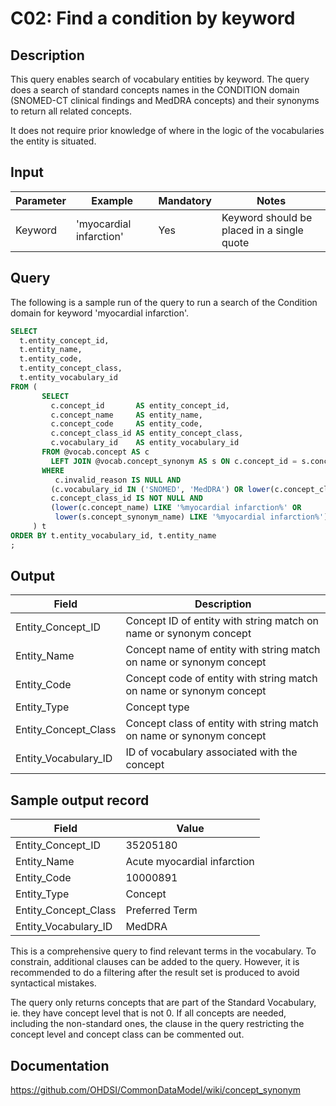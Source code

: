 <!---
Group:condition
Name:C02 Find a condition by keyword
Author:Patrick Ryan
CDM Version: 5.3
-->

# C02: Find a condition by keyword

## Description
This query enables search of vocabulary entities by keyword. The query does a search of standard concepts names in the CONDITION domain (SNOMED-CT clinical findings and MedDRA concepts) and their synonyms to return all related concepts.

It does not require prior knowledge of where in the logic of the vocabularies the entity is situated.

## Input

|  Parameter |  Example |  Mandatory |  Notes |
| --- | --- | --- | --- |
|  Keyword |  'myocardial infarction' |  Yes | Keyword should be placed in a single quote |

## Query
The following is a sample run of the query to run a search of the Condition domain for keyword 'myocardial infarction'.

```sql
SELECT
  t.entity_concept_id,
  t.entity_name,
  t.entity_code,
  t.entity_concept_class,
  t.entity_vocabulary_id
FROM (
       SELECT
         c.concept_id       AS entity_concept_id,
         c.concept_name     AS entity_name,
         c.concept_code     AS entity_code,
         c.concept_class_id AS entity_concept_class,
         c.vocabulary_id    AS entity_vocabulary_id
       FROM @vocab.concept AS c
         LEFT JOIN @vocab.concept_synonym AS s ON c.concept_id = s.concept_id
       WHERE
          c.invalid_reason IS NULL AND
         (c.vocabulary_id IN ('SNOMED', 'MedDRA') OR lower(c.concept_class_id) = 'clinical finding') AND
         c.concept_class_id IS NOT NULL AND
         (lower(c.concept_name) LIKE '%myocardial infarction%' OR
          lower(s.concept_synonym_name) LIKE '%myocardial infarction%')
     ) t
ORDER BY t.entity_vocabulary_id, t.entity_name
;
```

## Output

|  Field |  Description |
| --- | --- |
|  Entity_Concept_ID |  Concept ID of entity with string match on name or synonym concept |
|  Entity_Name |  Concept name of entity with string match on name or synonym concept |
|  Entity_Code |  Concept code of entity with string match on name or synonym concept  |
|  Entity_Type |  Concept type |
|  Entity_Concept_Class |  Concept class of entity with string match on name or synonym concept |
|  Entity_Vocabulary_ID |  ID of vocabulary associated with the concept |


## Sample output record

|  Field |  Value |
| --- | --- |
|  Entity_Concept_ID |  35205180 |
|  Entity_Name |  Acute myocardial infarction |
|  Entity_Code |  10000891 |
|  Entity_Type |  Concept |
|  Entity_Concept_Class |  Preferred Term |
|  Entity_Vocabulary_ID |  MedDRA |

This is a comprehensive query to find relevant terms in the vocabulary. To constrain, additional clauses can be added to the query. However, it is recommended to do a filtering after the result set is produced to avoid syntactical mistakes.

The query only returns concepts that are part of the Standard Vocabulary, ie. they have concept level that is not 0. If all concepts are needed, including the non-standard ones, the clause in the query restricting the concept level and concept class can be commented out. 

## Documentation
https://github.com/OHDSI/CommonDataModel/wiki/concept_synonym
